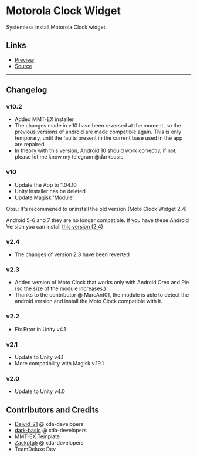 # Motorola Clock Widget 
Systemless install Motorola Clock widget

## Links
- [Preview](https://lh3.googleusercontent.com/mxg0KHsP3otydflPn2ZX33OimQdbvAf27a5-h39RlxX6ycngEOKQ_WamTahBAsBfGcbGPt7A0siMX6LzJrVgIQc21tp9Bm1_DGKNagRevApXNo3kJpsO0bG0Vjj9xVB5Wt52EIKhbGKFI_RRKIuIXMqReLt5OeqJQj0JsQ4LwuPIZPsY41WHRC5w1TPyLzhuleXRQ5iwrK8_6Nn8lC26quTpJruEi_JDXFsLp_czMn05QoShMjalRKEUF71n_JEz_Wd-XTd1GzAcGVqtJ_0jp2QS0lbFUBvdublPO1XO86WDqXYarg6YZpRqIBqRfL_rpS6oeFUUx_D9Wq_xEBIl-kk6-b4RE2mqCFPU2Uc8CS023fLAJdiB-9y_zX7kQscOzqyJjCCKOh2XXP0jsXbF64zsppD-LOmV6eAICVu2bDlDKLF1sc80CS1ffqFMCp-PLKlyvNE_xnqTx6XW2_nfRilD1pU0NxmVhNV7pdPQPMDLJICTwBk7rRouXSDuLOmKf7GaFVMya9vZBYDnv1OnX4_zknJ-dAs71ftY-fEtOM_uQ3PR9ZQKmlN0U0c6o6gqAov_82wKWoWYnC23KaNX73jeoSV49rmvqM_0Rp7E7NRAgagU97YPktQWf6zGEwfsk1VIC_4lnqAHPYauI84mpjLyv8d00zW3DPquS0ugqnZxbO-42W8_S0zGhg=w325-h577-no)
- [Source](https://github.com/Magisk-Modules-Repo/motoclockwidget)

---
## Changelog
### v10.2
- Added MMT-EX installer
- The changes made in v.10 have been reversed at the moment, so the previous versions of android are made compatible again. This is only temporary, until the faults present in the current base used in the app are repaired.
- In theory with this version, Android 10 should work correctly, if not, please let me know my telegram @darkbasic.
### v10
- Update the App to 1.04.10
- Unity Installer has be deleted
- Update Magisk 'Module'.
 
Obs.: It's recommened to uninstall the old version (Moto Clock Widget 2.4) 

Android 5-6 and 7 they are no longer compatible. 
If you have these Android Version you can install [this version (2.4)](https://github.com/Magisk-Modules-Repo/motoclockwidget/releases/download/ByeMotoClockLegacy/Moto.Clock.Widget.Legacy-v2.4.zip)
### v2.4
- The changes of version 2.3 have been reverted
### v2.3
- Added version of Moto Clock that works only with Android Oreo and Pie (so the size of the module increases.)
- Thanks to the contributor @ MarcAnt01, the module is able to detect the android version and install the Moto Clock compatible with it.
### v2.2
- Fix Error in Unity v4.1
### v2.1
- Update to Unity v4.1
- More compatibility with Magisk v.19.1
### v2.0
- Update to Unity v4.0


## Contributors and Credits
- [Deivid_21](https://forum.xda-developers.com/member.php?u=7201331) @ xda-developers
- [dark-basic](https://forum.xda-developers.com/member.php?u=7922511) @ xda-developers
- MMT-EX Template
- [Zackptg5](https://forum.xda-developers.com/member.php?u=6037748) @ xda-developers
- TeamDeluxe Dev

